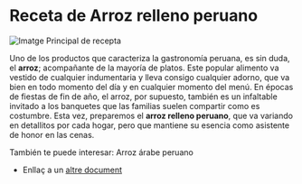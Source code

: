 # Receta de Arroz relleno peruano

![Imatge Principal de recepta](https://cdn0.recetasgratis.net/es/posts/1/7/0/arroz_relleno_peruano_77071_600.webp)

Uno de los productos que caracteriza la gastronomía peruana, es sin duda, el **arroz**; acompañante de la mayoría de platos. Este popular alimento va vestido de cualquier indumentaria y lleva consigo cualquier adorno, que va bien en todo momento del día y en cualquier momento del menú. En épocas de fiestas de fin de año, el arroz, por supuesto, también es un infaltable invitado a los banquetes que las familias suelen compartir como es costumbre. Esta vez, preparemos el **arroz relleno peruano**, que va variando en detallitos por cada hogar, pero que mantiene su esencia como asistente de honor en las cenas.


También te puede interesar: Arroz árabe peruano
- Enllaç a un [altre document](document_alternatiu.md)